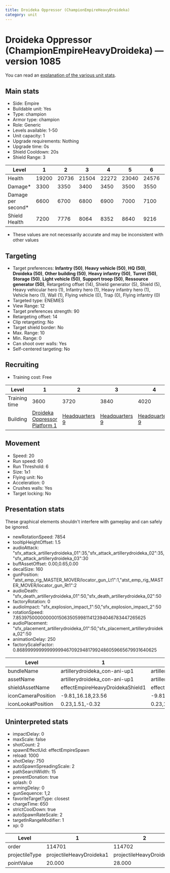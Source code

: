 ```yaml
---
title: Droideka Oppressor (ChampionEmpireHeavyDroideka)
category: unit
---
```


# Droideka Oppressor (ChampionEmpireHeavyDroideka) — version 1085

You can read an [explanation  of the various unit stats](unitexplained.md).

## Main stats

  * Side: Empire
  * Buildable unit: Yes
  * Type: champion
  * Armor type: champion
  * Role: Generic
  * Levels available: 1-50
  * Unit capacity: 1
  * Upgrade requirements: Nothing
  * Upgrade time: 0s
  * Shield Cooldown: 20s
  * Shield Range: 3

|Level             |1    |2    |3    |4    |5    |6    |7    |8    |9    |10   |11   |12   |13   |14   |15   |16   |17   |18   |19   |20   |21   |22   |23   |24   |25   |26   |27   |28   |29   |30   |31   |32   |33   |34   |35   |36   |37   |38   |39   |40   |41   |42   |43   |44   |45   |46   |47   |48   |49   |50   |
|------------------|-----|-----|-----|-----|-----|-----|-----|-----|-----|-----|-----|-----|-----|-----|-----|-----|-----|-----|-----|-----|-----|-----|-----|-----|-----|-----|-----|-----|-----|-----|-----|-----|-----|-----|-----|-----|-----|-----|-----|-----|-----|-----|-----|-----|-----|-----|-----|-----|-----|-----|
|Health            |19200|20736|21504|22272|23040|24576|25344|26112|26880|28416|29184|29952|30720|31488|32256|33024|33792|34560|35328|36096|36864|37632|38400|39168|39936|40704|41472|42240|43008|43776|44544|44928|45696|46080|46848|47232|48000|48768|49536|49920|50560|50880|51200|51840|52160|52480|53120|53440|53760|54400|
|Damage*           |3300 |3350 |3400 |3450 |3500 |3550 |3600 |3650 |3700 |3750 |3800 |3850 |3900 |3950 |4000 |4050 |4100 |4150 |4200 |4250 |4300 |4350 |4400 |4450 |4500 |4550 |4600 |4650 |4700 |4750 |4800 |4850 |4900 |4950 |5000 |5050 |5100 |5150 |5200 |5250 |5300 |5350 |5400 |5450 |5500 |5550 |5600 |5650 |5700 |5750 |
|Damage per second*|6600 |6700 |6800 |6900 |7000 |7100 |7200 |7300 |7400 |7500 |7600 |7700 |7800 |7900 |8000 |8100 |8200 |8300 |8400 |8500 |8600 |8700 |8800 |8900 |9000 |9100 |9200 |9300 |9400 |9500 |9600 |9700 |9800 |9900 |10000|10100|10200|10300|10400|10500|10600|10700|10800|10900|11000|11100|11200|11300|11400|11500|
|Shield Health     |7200 |7776 |8064 |8352 |8640 |9216 |9504 |9792 |10080|10656|10944|11232|11520|11808|12096|12384|12672|12960|13248|13536|13824|14112|14400|14688|14976|15264|15552|15840|16128|16416|16704|16848|17136|17280|17568|17712|18000|18288|18576|18720|18960|19200|19440|19680|19920|20160|20400|20640|20880|21120|

* These values are not necessarily accurate and may be inconsistent with other values

## Targeting

  * Target preferences: **Infantry (50)**, **Heavy vehicle (50)**, **HQ (50)**, **Droideka (50)**, **Other building (50)**, **Heavy infantry (50)**, **Turret (50)**, **Storage (50)**, **Light vehicle (50)**, **Support troop (50)**, **Ressource generator (50)**, Retargeting offset (14), Shield generator (5), Shield (5), Heavy vehicular hero (1), Infantry hero (1), Heavy infantry hero (1), Vehicle hero (1), Wall (1), Flying vehicle (0), Trap (0), Flying infantry (0)
  * Targeted type: ENEMIES
  * View Range: 12
  * Target preferences strength: 90
  * Retargeting offset: 14
  * Clip retargeting: No
  * Target shield border: No
  * Max. Range: 10
  * Min. Range: 0
  * Can shoot over walls: Yes
  * Self-centered targeting: No

## Recruiting

  * Training cost: Free

|Level        |1                                                                |2                              |3                              |4                              |5                              |6                              |7                              |8                              |9                              |10                             |11                             |12                             |13                             |14                             |15                             |16                             |17                             |18                             |19                             |20                             |21                              |22                              |23                              |24                              |25                              |26                              |27                              |28                              |29                              |30                              |31                              |32                              |33                              |34                              |35                              |36                              |37                              |38                              |39                              |40                              |41                              |42                              |43                              |44                              |45                              |46                              |47                              |48                              |49                              |50                              |
|-------------|-----------------------------------------------------------------|-------------------------------|-------------------------------|-------------------------------|-------------------------------|-------------------------------|-------------------------------|-------------------------------|-------------------------------|-------------------------------|-------------------------------|-------------------------------|-------------------------------|-------------------------------|-------------------------------|-------------------------------|-------------------------------|-------------------------------|-------------------------------|-------------------------------|--------------------------------|--------------------------------|--------------------------------|--------------------------------|--------------------------------|--------------------------------|--------------------------------|--------------------------------|--------------------------------|--------------------------------|--------------------------------|--------------------------------|--------------------------------|--------------------------------|--------------------------------|--------------------------------|--------------------------------|--------------------------------|--------------------------------|--------------------------------|--------------------------------|--------------------------------|--------------------------------|--------------------------------|--------------------------------|--------------------------------|--------------------------------|--------------------------------|--------------------------------|--------------------------------|
|Training time|3600                                                             |3720                           |3840                           |4020                           |4080                           |4200                           |4320                           |4500                           |4560                           |4680                           |4800                           |4980                           |5040                           |5160                           |5280                           |5460                           |5520                           |5640                           |5760                           |5940                           |6000                            |6120                            |6240                            |6420                            |6480                            |6600                            |6720                            |6900                            |6960                            |7080                            |7200                            |7380                            |7440                            |7560                            |7680                            |7860                            |7920                            |8040                            |8160                            |8340                            |8340                            |8340                            |8340                            |8340                            |8340                            |8340                            |8340                            |8340                            |8340                            |8340                            |
|Building     |[Droideka Oppressor Platform 1](empirePlatformHeavyDroideka.html)|[Headquarters 9](empireHQ.html)|[Headquarters 9](empireHQ.html)|[Headquarters 9](empireHQ.html)|[Headquarters 9](empireHQ.html)|[Headquarters 9](empireHQ.html)|[Headquarters 9](empireHQ.html)|[Headquarters 9](empireHQ.html)|[Headquarters 9](empireHQ.html)|[Headquarters 9](empireHQ.html)|[Headquarters 9](empireHQ.html)|[Headquarters 9](empireHQ.html)|[Headquarters 9](empireHQ.html)|[Headquarters 9](empireHQ.html)|[Headquarters 9](empireHQ.html)|[Headquarters 9](empireHQ.html)|[Headquarters 9](empireHQ.html)|[Headquarters 9](empireHQ.html)|[Headquarters 9](empireHQ.html)|[Headquarters 9](empireHQ.html)|[Headquarters 10](empireHQ.html)|[Headquarters 10](empireHQ.html)|[Headquarters 10](empireHQ.html)|[Headquarters 10](empireHQ.html)|[Headquarters 10](empireHQ.html)|[Headquarters 10](empireHQ.html)|[Headquarters 10](empireHQ.html)|[Headquarters 10](empireHQ.html)|[Headquarters 10](empireHQ.html)|[Headquarters 10](empireHQ.html)|[Headquarters 10](empireHQ.html)|[Headquarters 10](empireHQ.html)|[Headquarters 10](empireHQ.html)|[Headquarters 10](empireHQ.html)|[Headquarters 10](empireHQ.html)|[Headquarters 10](empireHQ.html)|[Headquarters 10](empireHQ.html)|[Headquarters 10](empireHQ.html)|[Headquarters 10](empireHQ.html)|[Headquarters 10](empireHQ.html)|[Headquarters 10](empireHQ.html)|[Headquarters 10](empireHQ.html)|[Headquarters 10](empireHQ.html)|[Headquarters 10](empireHQ.html)|[Headquarters 10](empireHQ.html)|[Headquarters 10](empireHQ.html)|[Headquarters 10](empireHQ.html)|[Headquarters 10](empireHQ.html)|[Headquarters 10](empireHQ.html)|[Headquarters 10](empireHQ.html)|

## Movement

  * Speed: 20
  * Run speed: 60
  * Run Threshold: 6
  * Size: 1x1
  * Flying unit: No
  * Acceleration: 0
  * Crushes walls: Yes
  * Target locking: No

## Presentation stats

These graphical elements shouldn't interfere with gameplay and can safely be ignored.

  * newRotationSpeed: 7854
  * tooltipHeightOffset: 1.5
  * audioAttack: "sfx_attack_artillerydroideka_01":35,"sfx_attack_artillerydroideka_02":35,"sfx_attack_artillerydroideka_03":30
  * buffAssetOffset: 0.00,0.65,0.00
  * decalSize: 160
  * gunPosition: "atst_emp_rig_MASTER_MOVER/locator_gun_Lt1":1,"atst_emp_rig_MASTER_MOVER/locator_gun_Rt1":2
  * audioDeath: "sfx_death_artillerydroideka_01":50,"sfx_death_artillerydroideka_02":50
  * factoryRotation: 0
  * audioImpact: "sfx_explosion_impact_1":50,"sfx_explosion_impact_2":50
  * rotationSpeed: 7.8539750000000001506350599811412394046783447265625
  * audioPlacement: "sfx_placement_artillerydroideka_01":50,"sfx_placement_artillerydroideka_02":50
  * animationDelay: 250
  * factoryScaleFactor: 0.8689999999999999946709294817992486059665679931640625

|Level             |1                               |2                               |3                               |4                               |5                               |6                               |7                               |8                               |9                               |10                               |11                               |12                               |13                               |14                               |15                               |16                               |17                               |18                               |19                               |20                               |21                               |22                               |23                               |24                               |25                               |26                               |27                               |28                               |29                               |30                               |31                               |32                               |33                               |34                               |35                               |36                               |37                               |38                               |39                               |40                               |41                               |42                               |43                               |44                               |45                               |46                               |47                               |48                               |49                               |50                               |
|------------------|--------------------------------|--------------------------------|--------------------------------|--------------------------------|--------------------------------|--------------------------------|--------------------------------|--------------------------------|--------------------------------|---------------------------------|---------------------------------|---------------------------------|---------------------------------|---------------------------------|---------------------------------|---------------------------------|---------------------------------|---------------------------------|---------------------------------|---------------------------------|---------------------------------|---------------------------------|---------------------------------|---------------------------------|---------------------------------|---------------------------------|---------------------------------|---------------------------------|---------------------------------|---------------------------------|---------------------------------|---------------------------------|---------------------------------|---------------------------------|---------------------------------|---------------------------------|---------------------------------|---------------------------------|---------------------------------|---------------------------------|---------------------------------|---------------------------------|---------------------------------|---------------------------------|---------------------------------|---------------------------------|---------------------------------|---------------------------------|---------------------------------|---------------------------------|
|bundleName        |artillerydroideka_con-ani-up1   |artillerydroideka_con-ani-up1   |artillerydroideka_con-ani-up1   |artillerydroideka_con-ani-up1   |artillerydroideka_con-ani-up1   |artillerydroideka_con-ani-up1   |artillerydroideka_con-ani-up1   |artillerydroideka_con-ani-up1   |artillerydroideka_con-ani-up10  |artillerydroideka_con-ani-up10   |artillerydroideka_con-ani-up10   |artillerydroideka_con-ani-up10   |artillerydroideka_con-ani-up10   |artillerydroideka_con-ani-up10   |artillerydroideka_con-ani-up10   |artillerydroideka_con-ani-up10   |artillerydroideka_con-ani-up10   |artillerydroideka_con-ani-up10   |artillerydroideka_con-ani-up10   |artillerydroideka_con-ani-up20   |artillerydroideka_con-ani-up20   |artillerydroideka_con-ani-up20   |artillerydroideka_con-ani-up20   |artillerydroideka_con-ani-up20   |artillerydroideka_con-ani-up20   |artillerydroideka_con-ani-up20   |artillerydroideka_con-ani-up20   |artillerydroideka_con-ani-up20   |artillerydroideka_con-ani-up20   |artillerydroideka_con-ani-up30   |artillerydroideka_con-ani-up30   |artillerydroideka_con-ani-up30   |artillerydroideka_con-ani-up30   |artillerydroideka_con-ani-up30   |artillerydroideka_con-ani-up30   |artillerydroideka_con-ani-up30   |artillerydroideka_con-ani-up30   |artillerydroideka_con-ani-up30   |artillerydroideka_con-ani-up30   |artillerydroideka_con-ani-up40   |artillerydroideka_con-ani-up40   |artillerydroideka_con-ani-up40   |artillerydroideka_con-ani-up40   |artillerydroideka_con-ani-up40   |artillerydroideka_con-ani-up40   |artillerydroideka_con-ani-up40   |artillerydroideka_con-ani-up40   |artillerydroideka_con-ani-up40   |artillerydroideka_con-ani-up40   |artillerydroideka_con-ani-up40   |
|assetName         |artillerydroideka_con-ani-up1   |artillerydroideka_con-ani-up1   |artillerydroideka_con-ani-up1   |artillerydroideka_con-ani-up1   |artillerydroideka_con-ani-up1   |artillerydroideka_con-ani-up1   |artillerydroideka_con-ani-up1   |artillerydroideka_con-ani-up1   |artillerydroideka_con-ani-up1   |artillerydroideka_con-ani-up10   |artillerydroideka_con-ani-up10   |artillerydroideka_con-ani-up10   |artillerydroideka_con-ani-up10   |artillerydroideka_con-ani-up10   |artillerydroideka_con-ani-up10   |artillerydroideka_con-ani-up10   |artillerydroideka_con-ani-up10   |artillerydroideka_con-ani-up10   |artillerydroideka_con-ani-up10   |artillerydroideka_con-ani-up20   |artillerydroideka_con-ani-up20   |artillerydroideka_con-ani-up20   |artillerydroideka_con-ani-up20   |artillerydroideka_con-ani-up20   |artillerydroideka_con-ani-up20   |artillerydroideka_con-ani-up20   |artillerydroideka_con-ani-up20   |artillerydroideka_con-ani-up20   |artillerydroideka_con-ani-up20   |artillerydroideka_con-ani-up30   |artillerydroideka_con-ani-up30   |artillerydroideka_con-ani-up30   |artillerydroideka_con-ani-up30   |artillerydroideka_con-ani-up30   |artillerydroideka_con-ani-up30   |artillerydroideka_con-ani-up30   |artillerydroideka_con-ani-up30   |artillerydroideka_con-ani-up30   |artillerydroideka_con-ani-up30   |artillerydroideka_con-ani-up40   |artillerydroideka_con-ani-up40   |artillerydroideka_con-ani-up40   |artillerydroideka_con-ani-up40   |artillerydroideka_con-ani-up40   |artillerydroideka_con-ani-up40   |artillerydroideka_con-ani-up40   |artillerydroideka_con-ani-up40   |artillerydroideka_con-ani-up40   |artillerydroideka_con-ani-up40   |artillerydroideka_con-ani-up40   |
|shieldAssetName   |effectEmpireHeavyDroidekaShield1|effectEmpireHeavyDroidekaShield1|effectEmpireHeavyDroidekaShield1|effectEmpireHeavyDroidekaShield1|effectEmpireHeavyDroidekaShield1|effectEmpireHeavyDroidekaShield1|effectEmpireHeavyDroidekaShield1|effectEmpireHeavyDroidekaShield1|effectEmpireHeavyDroidekaShield1|effectEmpireHeavyDroidekaShield10|effectEmpireHeavyDroidekaShield10|effectEmpireHeavyDroidekaShield10|effectEmpireHeavyDroidekaShield10|effectEmpireHeavyDroidekaShield10|effectEmpireHeavyDroidekaShield10|effectEmpireHeavyDroidekaShield10|effectEmpireHeavyDroidekaShield10|effectEmpireHeavyDroidekaShield10|effectEmpireHeavyDroidekaShield10|effectEmpireHeavyDroidekaShield20|effectEmpireHeavyDroidekaShield20|effectEmpireHeavyDroidekaShield20|effectEmpireHeavyDroidekaShield20|effectEmpireHeavyDroidekaShield20|effectEmpireHeavyDroidekaShield20|effectEmpireHeavyDroidekaShield20|effectEmpireHeavyDroidekaShield20|effectEmpireHeavyDroidekaShield20|effectEmpireHeavyDroidekaShield20|effectEmpireHeavyDroidekaShield30|effectEmpireHeavyDroidekaShield30|effectEmpireHeavyDroidekaShield30|effectEmpireHeavyDroidekaShield30|effectEmpireHeavyDroidekaShield30|effectEmpireHeavyDroidekaShield30|effectEmpireHeavyDroidekaShield30|effectEmpireHeavyDroidekaShield30|effectEmpireHeavyDroidekaShield30|effectEmpireHeavyDroidekaShield30|effectEmpireHeavyDroidekaShield40|effectEmpireHeavyDroidekaShield40|effectEmpireHeavyDroidekaShield40|effectEmpireHeavyDroidekaShield40|effectEmpireHeavyDroidekaShield40|effectEmpireHeavyDroidekaShield40|effectEmpireHeavyDroidekaShield40|effectEmpireHeavyDroidekaShield40|effectEmpireHeavyDroidekaShield40|effectEmpireHeavyDroidekaShield40|effectEmpireHeavyDroidekaShield40|
|iconCameraPosition|-9.81,16.18,23.56               |-9.81,16.18,23.56               |-9.81,16.18,23.56               |-9.81,16.18,23.56               |-9.81,16.18,23.56               |-9.81,16.18,23.56               |-9.81,16.18,23.56               |-9.81,16.18,23.56               |-9.81,16.18,23.56               |-9.81,16.18,23.56                |-9.81,16.18,23.56                |-9.81,16.18,23.56                |-9.81,16.18,23.56                |-9.81,16.18,23.56                |-9.81,16.18,23.56                |-9.81,16.18,23.56                |-9.81,16.18,23.56                |-9.81,16.18,23.56                |-9.81,16.18,23.56                |-10.52,17.22,25.24               |-10.52,17.22,25.24               |-10.52,17.22,25.24               |-10.52,17.22,25.24               |-10.52,17.22,25.24               |-10.52,17.22,25.24               |-10.52,17.22,25.24               |-10.52,17.22,25.24               |-10.52,17.22,25.24               |-10.52,17.22,25.24               |-11.59,19.02,28.21               |-11.59,19.02,28.21               |-11.59,19.02,28.21               |-11.59,19.02,28.21               |-11.59,19.02,28.21               |-11.59,19.02,28.21               |-11.59,19.02,28.21               |-11.59,19.02,28.21               |-11.59,19.02,28.21               |-11.59,19.02,28.21               |-5.03,18.08,36.98                |-5.03,18.08,36.98                |-5.03,18.08,36.98                |-5.03,18.08,36.98                |-5.03,18.08,36.98                |-5.03,18.08,36.98                |-5.03,18.08,36.98                |-5.03,18.08,36.98                |-5.03,18.08,36.98                |-5.03,18.08,36.98                |-5.03,18.08,36.98                |
|iconLookatPosition|0.23,1.51,-0.32                 |0.23,1.51,-0.32                 |0.23,1.51,-0.32                 |0.23,1.51,-0.32                 |0.23,1.51,-0.32                 |0.23,1.51,-0.32                 |0.23,1.51,-0.32                 |0.23,1.51,-0.32                 |0.23,1.51,-0.32                 |0.23,1.51,-0.32                  |0.23,1.51,-0.32                  |0.23,1.51,-0.32                  |0.23,1.51,-0.32                  |0.23,1.51,-0.32                  |0.23,1.51,-0.32                  |0.23,1.51,-0.32                  |0.23,1.51,-0.32                  |0.23,1.51,-0.32                  |0.23,1.51,-0.32                  |0.23,1.51,-0.32                  |0.23,1.51,-0.32                  |0.23,1.51,-0.32                  |0.23,1.51,-0.32                  |0.23,1.51,-0.32                  |0.23,1.51,-0.32                  |0.23,1.51,-0.32                  |0.23,1.51,-0.32                  |0.23,1.51,-0.32                  |0.23,1.51,-0.32                  |0.4,1.52,-0.26                   |0.4,1.52,-0.26                   |0.4,1.52,-0.26                   |0.4,1.52,-0.26                   |0.4,1.52,-0.26                   |0.4,1.52,-0.26                   |0.4,1.52,-0.26                   |0.4,1.52,-0.26                   |0.4,1.52,-0.26                   |0.4,1.52,-0.26                   |0.27,1.61,-0.25                  |0.27,1.61,-0.25                  |0.27,1.61,-0.25                  |0.27,1.61,-0.25                  |0.27,1.61,-0.25                  |0.27,1.61,-0.25                  |0.27,1.61,-0.25                  |0.27,1.61,-0.25                  |0.27,1.61,-0.25                  |0.27,1.61,-0.25                  |0.27,1.61,-0.25                  |

## Uninterpreted stats

  * impactDelay: 0
  * maxScale: false
  * shotCount: 2
  * spawnEffectUid: effectEmpireSpawn
  * reload: 1000
  * shotDelay: 750
  * autoSpawnSpreadingScale: 2
  * pathSearchWidth: 15
  * preventDonation: true
  * splash: 0
  * armingDelay: 0
  * gunSequence: 1,2
  * favoriteTargetType: closest
  * chargeTime: 650
  * strictCoolDown: true
  * autoSpawnRateScale: 2
  * targetInRangeModifier: 1
  * xp: 0

|Level         |1                       |2                       |3                       |4                       |5                       |6                       |7                       |8                       |9                       |10                      |11                      |12                      |13                      |14                      |15                      |16                      |17                      |18                      |19                      |20                      |21                      |22                      |23                      |24                      |25                      |26                      |27                      |28                      |29                      |30                      |31                      |32                      |33                      |34                      |35                      |36                      |37                       |38                       |39                       |40                       |41                       |42                       |43                       |44                       |45                       |46                       |47                       |48                       |49                       |50                       |
|--------------|------------------------|------------------------|------------------------|------------------------|------------------------|------------------------|------------------------|------------------------|------------------------|------------------------|------------------------|------------------------|------------------------|------------------------|------------------------|------------------------|------------------------|------------------------|------------------------|------------------------|------------------------|------------------------|------------------------|------------------------|------------------------|------------------------|------------------------|------------------------|------------------------|------------------------|------------------------|------------------------|------------------------|------------------------|------------------------|------------------------|-------------------------|-------------------------|-------------------------|-------------------------|-------------------------|-------------------------|-------------------------|-------------------------|-------------------------|-------------------------|-------------------------|-------------------------|-------------------------|-------------------------|
|order         |114701                  |114702                  |114703                  |114704                  |114705                  |114706                  |114707                  |114708                  |114709                  |114710                  |114711                  |114712                  |114713                  |114714                  |114715                  |114716                  |114717                  |114718                  |114719                  |114720                  |114721                  |114722                  |114723                  |114724                  |114725                  |114726                  |114727                  |114728                  |114729                  |114730                  |114731                  |114732                  |114733                  |114734                  |114735                  |114736                  |114737                   |114738                   |114739                   |114740                   |114741                   |114742                   |114743                   |114744                   |114745                   |114746                   |114747                   |114748                   |114749                   |114750                   |
|projectileType|projectileHeavyDroideka1|projectileHeavyDroideka1|projectileHeavyDroideka1|projectileHeavyDroideka1|projectileHeavyDroideka2|projectileHeavyDroideka2|projectileHeavyDroideka2|projectileHeavyDroideka2|projectileHeavyDroideka3|projectileHeavyDroideka3|projectileHeavyDroideka3|projectileHeavyDroideka3|projectileHeavyDroideka4|projectileHeavyDroideka4|projectileHeavyDroideka4|projectileHeavyDroideka4|projectileHeavyDroideka5|projectileHeavyDroideka5|projectileHeavyDroideka5|projectileHeavyDroideka5|projectileHeavyDroideka6|projectileHeavyDroideka6|projectileHeavyDroideka6|projectileHeavyDroideka6|projectileHeavyDroideka7|projectileHeavyDroideka7|projectileHeavyDroideka7|projectileHeavyDroideka7|projectileHeavyDroideka8|projectileHeavyDroideka8|projectileHeavyDroideka8|projectileHeavyDroideka8|projectileHeavyDroideka9|projectileHeavyDroideka9|projectileHeavyDroideka9|projectileHeavyDroideka9|projectileHeavyDroideka10|projectileHeavyDroideka10|projectileHeavyDroideka10|projectileHeavyDroideka10|projectileHeavyDroideka10|projectileHeavyDroideka10|projectileHeavyDroideka10|projectileHeavyDroideka10|projectileHeavyDroideka10|projectileHeavyDroideka10|projectileHeavyDroideka10|projectileHeavyDroideka10|projectileHeavyDroideka10|projectileHeavyDroideka10|
|pointValue    |20.000                  |28.000                  |32.000                  |36.000                  |40.000                  |48.000                  |52.000                  |56.000                  |60.000                  |68.000                  |72.000                  |76.000                  |80.000                  |84.000                  |88.000                  |92.000                  |96.000                  |100.000                 |104.000                 |108.000                 |112.000                 |116.000                 |120.000                 |124.000                 |128.000                 |132.000                 |136.000                 |140.000                 |144.000                 |148.000                 |152.000                 |156.000                 |160.000                 |168.000                 |172.000                 |176.000                 |180.000                  |184.000                  |188.000                  |200.000                  |200.000                  |200.000                  |200.000                  |200.000                  |200.000                  |200.000                  |200.000                  |200.000                  |200.000                  |200.000                  |

